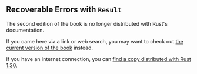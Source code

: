 ## Recoverable Errors with `Result`

The second edition of the book is no longer distributed with Rust's documentation.

If you came here via a link or web search, you may want to check out [the current
version of the book](/src/ch09-02-recoverable-errors-with-result.md) instead.

If you have an internet connection, you can [find a copy distributed with
Rust
1.30](https://doc.rust-lang.org/1.30.0/book/second-edition/ch09-02-recoverable-errors-with-result.html).
